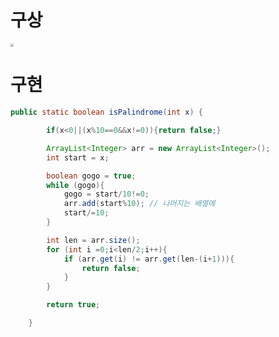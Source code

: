 # 구상



<img src="https://images.velog.io/images/9sanha/post/a18736ea-ef99-479a-924d-268d5cbc05df/image.png" style="zoom:33%;" />

# 구현

``` java
public static boolean isPalindrome(int x) {

        if(x<0||(x%10==0&&x!=0)){return false;}

        ArrayList<Integer> arr = new ArrayList<Integer>();
        int start = x;

        boolean gogo = true;
        while (gogo){
            gogo = start/10!=0;
            arr.add(start%10); // 나머지는 배열에
            start/=10;
        }

        int len = arr.size();
        for (int i =0;i<len/2;i++){
            if (arr.get(i) != arr.get(len-(i+1))){
                return false;
            }
        }

        return true;

    }
```



